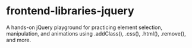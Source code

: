 # frontend-libraries-jquery
A hands-on jQuery playground for practicing element selection, manipulation, and animations using .addClass(), .css(), .html(), .remove(), and more.
